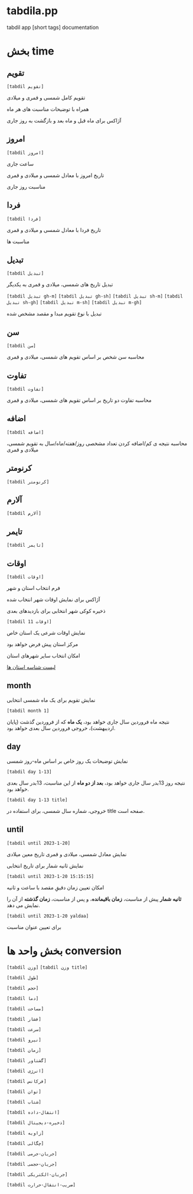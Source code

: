 # tabdila.pp
tabdil app [short tags] documentation

# بخش time

## تقویم
`[tabdil تقویم]`

تقویم کامل شمسی و قمری و میلادی

همراه با توضیحات مناسبت های هر ماه

آژاکس برای ماه قبل و ماه بعد و بازگشت به روز جاری




## امروز
`[tabdil امروز]`

ساعت جاری

تاریخ امروز با معادل شمسی و میلادی و قمری

مناسبت روز جاری



## فردا
`[tabdil فردا]`

تاریخ فردا با معادل شمسی و میلادی و قمری

مناسبت ها



## تبدیل
`[tabdil تبدیل]`

تبدیل تاریخ های شمسی، میلادی و قمری به یکدیگر




`[tabdil تبدیل gh-m]`
`[tabdil تبدیل gh-sh]`
`[tabdil تبدیل sh-m]`
`[tabdil تبدیل sh-gh]`
`[tabdil تبدیل m-sh]`
`[tabdil تبدیل m-gh]`

تبدیل با نوع تقویم مبدا و مقصد مشخص شده



## سن
`[tabdil سن]`

محاسبه سن شخص بر اساس تقویم های شمسی، میلادی و قمری




## تفاوت
`[tabdil تفاوت]`

محاسبه تفاوت دو تاریخ بر اساس تقویم های شمسی، میلادی و قمری




## اضافه
`[tabdil اضافه]`

محاسبه نتیجه ی کم/اضافه کردن تعداد مشخصی روز/هفته/ماه/سال به تقویم شمسی، میلادی و قمری




## کرنومتر
`[tabdil کرنومتر]`



## آلارم
`[tabdil آلارم]`



## تایمر
`[tabdil تایمر]`



## اوقات

`[tabdil اوقات]`

فرم انتخاب استان و شهر

آژاکس برای نمایش اوقات شهر انتخاب شده

ذخیره کوکی شهر انتخابی برای بازدیدهای بعدی


`[tabdil اوقات 11]`

نمایش اوقات شرعی یک استان خاص

مرکز استان پیش فرض خواهد بود

امکان انتخاب سایر شهرهای استان

[لیست شناسه استان ها](https://fa.wikipedia.org/wiki/%D8%A7%D8%B3%D8%AA%D8%A7%D9%86%E2%80%8C%D9%87%D8%A7%DB%8C_%D8%A7%DB%8C%D8%B1%D8%A7%D9%86)





## month

نمایش تقویم برای یک ماه شمسی انتخابی

`[tabdil month 1]`

نتیجه ماه فروردین سال جاری خواهد بود، **یک ماه** که از فروردین گذشت (پایان اردیبهشت)، خروجی فروردین سال بعدی خواهد بود.




## day

نمایش توضیحات یک روز خاص بر اساس ماه-روز شمسی

`[tabdil day 1-13]`

نتیجه روز 13بدر سال جاری خواهد بود، **بعد از دو ماه** از این مناسبت، 13بدر سال بعدی خواهد بود.


`[tabdil day 1-13 title]`

خروجی، شماره سال شمسی، برای استفاده در title صفحه است.




## until

`[tabdil until 2023-1-20]`

نمایش معادل شمسی، میلادی و قمری تاریخ معین میلادی

نمایش ثانیه شمار برای تاریخ انتخابی


`[tabdil until 2023-1-20 15:15:15]`

امکان تعیین زمان دقیقِ مقصد با ساعت و ثانیه


**ثانیه شمار** پیش از مناسبت، **زمان باقیمانده**، و پس از مناسبت، **زمان گذشته** از آن را نمایش می دهد.

`[tabdil until 2023-1-20 yaldaa]`

برای تعیین عنوان مناسبت




# بخش واحد ها conversion

`[tabdil وزن]`          `[tabdil وزن title]`

`[tabdil طول]`

`[tabdil حجم]`

`[tabdil دما]`

`[tabdil مساحت]`

`[tabdil فشار]`

`[tabdil سرعت]`

`[tabdil نیرو]`

`[tabdil زمان]`

`[tabdil گشتاور]`

`[tabdil انرژی]`

`[tabdil فرکانس]`

`[tabdil توان]`

`[tabdil شتاب]`

`[tabdil انتقال-داده]`

`[tabdil ذخیره-دیجیتال]`

`[tabdil زاویه]`

`[tabdil چگالی]`

`[tabdil جریان-جرمی]`

`[tabdil جریان-حجمی]`

`[tabdil جریان-الکتریکی]`

`[tabdil ضریب-انتقال-حرارت]`












        
